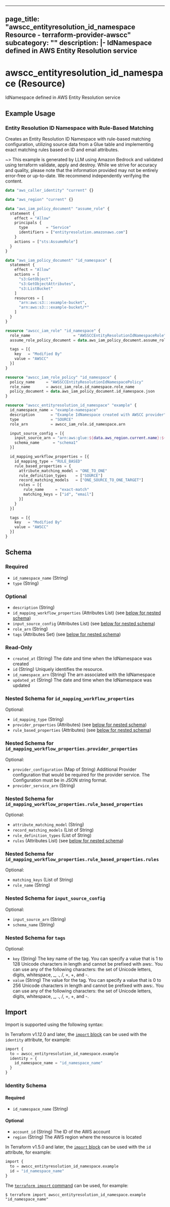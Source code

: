 
---
page_title: "awscc_entityresolution_id_namespace Resource - terraform-provider-awscc"
subcategory: ""
description: |-
  IdNamespace defined in AWS Entity Resolution service
---

# awscc_entityresolution_id_namespace (Resource)

IdNamespace defined in AWS Entity Resolution service

## Example Usage

### Entity Resolution ID Namespace with Rule-Based Matching

Creates an Entity Resolution ID Namespace with rule-based matching configuration, utilizing source data from a Glue table and implementing exact matching rules based on ID and email attributes.

~> This example is generated by LLM using Amazon Bedrock and validated using terraform validate, apply and destroy. While we strive for accuracy and quality, please note that the information provided may not be entirely error-free or up-to-date. We recommend independently verifying the content.

```terraform
data "aws_caller_identity" "current" {}

data "aws_region" "current" {}

data "aws_iam_policy_document" "assume_role" {
  statement {
    effect = "Allow"
    principals {
      type        = "Service"
      identifiers = ["entityresolution.amazonaws.com"]
    }
    actions = ["sts:AssumeRole"]
  }
}

data "aws_iam_policy_document" "id_namespace" {
  statement {
    effect = "Allow"
    actions = [
      "s3:GetObject",
      "s3:GetObjectAttributes",
      "s3:ListBucket"
    ]
    resources = [
      "arn:aws:s3:::example-bucket",
      "arn:aws:s3:::example-bucket/*"
    ]
  }
}

resource "awscc_iam_role" "id_namespace" {
  role_name                   = "AWSSCCEntityResolutionIdNamespaceRole"
  assume_role_policy_document = data.aws_iam_policy_document.assume_role.json

  tags = [{
    key   = "Modified By"
    value = "AWSCC"
  }]
}

resource "awscc_iam_role_policy" "id_namespace" {
  policy_name     = "AWSSCCEntityResolutionIdNamespacePolicy"
  role_name       = awscc_iam_role.id_namespace.role_name
  policy_document = data.aws_iam_policy_document.id_namespace.json
}

resource "awscc_entityresolution_id_namespace" "example" {
  id_namespace_name = "example-namespace"
  description       = "Example IdNamespace created with AWSCC provider"
  type              = "SOURCE"
  role_arn          = awscc_iam_role.id_namespace.arn

  input_source_config = [{
    input_source_arn = "arn:aws:glue:${data.aws_region.current.name}:${data.aws_caller_identity.current.account_id}:table/example-database/example-table"
    schema_name      = "schema1"
  }]

  id_mapping_workflow_properties = [{
    id_mapping_type = "RULE_BASED"
    rule_based_properties = {
      attribute_matching_model = "ONE_TO_ONE"
      rule_definition_types    = ["SOURCE"]
      record_matching_models   = ["ONE_SOURCE_TO_ONE_TARGET"]
      rules = [{
        rule_name     = "exact-match"
        matching_keys = ["id", "email"]
      }]
    }
  }]

  tags = [{
    key   = "Modified By"
    value = "AWSCC"
  }]
}
```

<!-- schema generated by tfplugindocs -->
## Schema

### Required

- `id_namespace_name` (String)
- `type` (String)

### Optional

- `description` (String)
- `id_mapping_workflow_properties` (Attributes List) (see [below for nested schema](#nestedatt--id_mapping_workflow_properties))
- `input_source_config` (Attributes List) (see [below for nested schema](#nestedatt--input_source_config))
- `role_arn` (String)
- `tags` (Attributes Set) (see [below for nested schema](#nestedatt--tags))

### Read-Only

- `created_at` (String) The date and time when the IdNamespace was created
- `id` (String) Uniquely identifies the resource.
- `id_namespace_arn` (String) The arn associated with the IdNamespace
- `updated_at` (String) The date and time when the IdNamespace was updated

<a id="nestedatt--id_mapping_workflow_properties"></a>
### Nested Schema for `id_mapping_workflow_properties`

Optional:

- `id_mapping_type` (String)
- `provider_properties` (Attributes) (see [below for nested schema](#nestedatt--id_mapping_workflow_properties--provider_properties))
- `rule_based_properties` (Attributes) (see [below for nested schema](#nestedatt--id_mapping_workflow_properties--rule_based_properties))

<a id="nestedatt--id_mapping_workflow_properties--provider_properties"></a>
### Nested Schema for `id_mapping_workflow_properties.provider_properties`

Optional:

- `provider_configuration` (Map of String) Additional Provider configuration that would be required for the provider service. The Configuration must be in JSON string format.
- `provider_service_arn` (String)


<a id="nestedatt--id_mapping_workflow_properties--rule_based_properties"></a>
### Nested Schema for `id_mapping_workflow_properties.rule_based_properties`

Optional:

- `attribute_matching_model` (String)
- `record_matching_models` (List of String)
- `rule_definition_types` (List of String)
- `rules` (Attributes List) (see [below for nested schema](#nestedatt--id_mapping_workflow_properties--rule_based_properties--rules))

<a id="nestedatt--id_mapping_workflow_properties--rule_based_properties--rules"></a>
### Nested Schema for `id_mapping_workflow_properties.rule_based_properties.rules`

Optional:

- `matching_keys` (List of String)
- `rule_name` (String)




<a id="nestedatt--input_source_config"></a>
### Nested Schema for `input_source_config`

Optional:

- `input_source_arn` (String)
- `schema_name` (String)


<a id="nestedatt--tags"></a>
### Nested Schema for `tags`

Optional:

- `key` (String) The key name of the tag. You can specify a value that is 1 to 128 Unicode characters in length and cannot be prefixed with aws:. You can use any of the following characters: the set of Unicode letters, digits, whitespace, _, ., /, =, +, and -.
- `value` (String) The value for the tag. You can specify a value that is 0 to 256 Unicode characters in length and cannot be prefixed with aws:. You can use any of the following characters: the set of Unicode letters, digits, whitespace, _, ., /, =, +, and -.

## Import

Import is supported using the following syntax:

In Terraform v1.12.0 and later, the [`import` block](https://developer.hashicorp.com/terraform/language/import) can be used with the `identity` attribute, for example:

```terraform
import {
  to = awscc_entityresolution_id_namespace.example
  identity = {
    id_namespace_name = "id_namespace_name"
  }
}
```

<!-- schema generated by tfplugindocs -->
### Identity Schema

#### Required

- `id_namespace_name` (String)

#### Optional

- `account_id` (String) The ID of the AWS account
- `region` (String) The AWS region where the resource is located

In Terraform v1.5.0 and later, the [`import` block](https://developer.hashicorp.com/terraform/language/import) can be used with the `id` attribute, for example:

```terraform
import {
  to = awscc_entityresolution_id_namespace.example
  id = "id_namespace_name"
}
```

The [`terraform import` command](https://developer.hashicorp.com/terraform/cli/commands/import) can be used, for example:

```shell
$ terraform import awscc_entityresolution_id_namespace.example "id_namespace_name"
```
